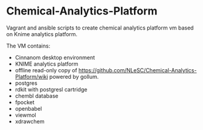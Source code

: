 # Chemical-Analytics-Platform

Vagrant and ansible scripts to create chemical analytics platform vm based on Knime analytics platform.

The VM contains:
- Cinnanom desktop environment
- KNIME analytics platform
- offline read-only copy of https://github.com/NLeSC/Chemical-Analytics-Platform/wiki powered by gollum.
- postgres 
- rdkit with postgresl cartridge
- chembl database
- fpocket
- openbabel
- viewmol
- xdrawchem
